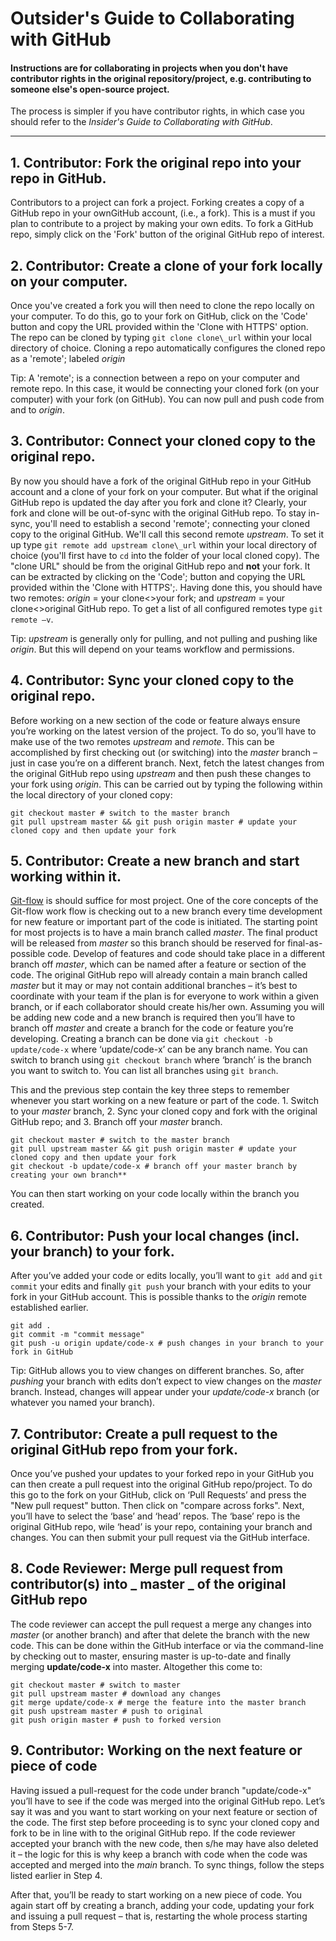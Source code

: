 # **Outsider's Guide to Collaborating with GitHub**

#### Instructions are for collaborating in projects when you **don't** have contributor rights in the original repository/project, e.g. contributing to someone else's open-source project. 

The process is simpler if you have contributor rights, in which case you should refer to the *Insider's Guide to Collaborating with GitHub*.

---

## 1. **Contributor: Fork the original repo into your repo in GitHub.**

Contributors to a project can fork a project. Forking creates a copy of a GitHub repo in your ownGitHub account, (i.e., a fork). This is a must if you plan to contribute to a project by making your own edits. To fork a GitHub repo, simply click on the 'Fork' button of the original GitHub repo of interest.

## 2. **Contributor: Create a clone of your fork locally on your computer.**

Once you've created a fork you will then need to clone the repo locally on your computer. To do this, go to your fork on GitHub, click on the 'Code' button and copy the URL provided within the 'Clone with HTTPS' option. The repo can be cloned by typing `git clone clone\_url` within your local directory of choice. Cloning a repo automatically configures the cloned repo as a 'remote'; labeled _origin_

Tip: A 'remote'; is a connection between a repo on your computer and remote repo. In this case, it would be connecting your cloned fork (on your computer) with your fork (on GitHub). You can now pull and push code from and to _origin_.

## 3. **Contributor: Connect your cloned copy to the original repo.**

By now you should have a fork of the original GitHub repo in your GitHub account and a clone of your fork on your computer. But what if the original GitHub repo is updated the day after you fork and clone it? Clearly, your fork and clone will be out-of-sync with the original GitHub repo. To stay in-sync, you'll need to establish a second 'remote'; connecting your cloned copy to the original GitHub. We'll call this second remote _upstream_. To set it up type `git remote add upstream clone\_url` within your local directory of choice (you'll first have to `cd` into the folder of your local cloned copy). The &quot;clone URL&quot; should be from the original GitHub repo and **not** your fork. It can be extracted by clicking on the 'Code'; button and copying the URL provided within the 'Clone with HTTPS';. Having done this, you should have two remotes: _origin_ = your clone<>your fork; and _upstream_ = your clone<>original GitHub repo. To get a list of all configured remotes type `git remote –v`.

Tip: _upstream_ is generally only for pulling, and not pulling and pushing like _origin_. But this will depend on your teams workflow and permissions.

## 4. **Contributor: Sync your cloned copy to the original repo.**

Before working on a new section of the code or feature always ensure you’re working on the latest version of the project. To do so, you’ll have to make use of the two remotes _upstream_ and _remote_. This can be accomplished by first checking out (or switching) into the _master_ branch – just in case you’re on a different branch. Next, fetch the latest changes from the original GitHub repo using _upstream_ and then push these changes to your fork using _origin_. This can be carried out by typing the following within the local directory of your cloned copy:

    git checkout master # switch to the master branch
    git pull upstream master && git push origin master # update your cloned copy and then update your fork

## 5. **Contributor: Create a new branch and start working within it.**

[Git-flow](https://guides.github.com/introduction/flow/) is should suffice for most project. One of the core concepts of the Git-flow work flow is checking out to a new branch every time development for new feature or important part of the code is initiated. The starting point for most projects is to have a main branch called _master_. The final product will be released from _master_ so this branch should be reserved for final-as-possible code. Develop of features and code should take place in a different branch off _master_, which can be named after a feature or section of the code. The original GitHub repo will already contain a main branch called _master_ but it may or may not contain additional branches – it’s best to coordinate with your team if the plan is for everyone to work within a given branch, or if each collaborator should create his/her own. Assuming you will be adding new code and a new branch is required then you’ll have to branch off _master_ and create a branch for the code or feature you’re developing. Creating a branch can be done via `git checkout -b update/code-x` where ‘update/code-x’ can be any branch name. You can switch to branch using `git checkout branch` where ‘branch’ is the branch you want to switch to. You can list all branches using `git branch`.

This and the previous step contain the key three steps to remember whenever you start working on a new feature or part of the code. 1. Switch to your _master_ branch, 2. Sync your cloned copy and fork with the original GitHub repo; and 3. Branch off your _master_ branch.

    git checkout master # switch to the master branch
    git pull upstream master && git push origin master # update your cloned copy and then update your fork
    git checkout -b update/code-x # branch off your master branch by creating your own branch**

You can then start working on your code locally within the branch you created.

## 6. **Contributor: Push your local changes (incl. your branch) to your fork.**

After you’ve added your code or edits locally, you’ll want to `git add` and `git commit` your edits and finally `git push` your branch with your edits to your fork in your GitHub account. This is possible thanks to the _origin_ remote established earlier.

    git add .
    git commit -m "commit message"
    git push -u origin update/code-x # push changes in your branch to your fork in GitHub

Tip: GitHub allows you to view changes on different branches. So, after _pushing_ your branch with edits don’t expect to view changes on the _master_ branch. Instead, changes will appear under your _update/code-x_ branch (or whatever you named your branch).

## 7. **Contributor: Create a pull request to the original GitHub repo from your fork.**

Once you’ve pushed your updates to your forked repo in your GitHub you can then create a pull request into the original GitHub repo/project. To do this go to the fork on your GitHub, click on ‘Pull Requests’ and press the &quot;New pull request&quot; button. Then click on &quot;compare across forks&quot;. Next, you’ll have to select the ‘base’ and ‘head’ repos. The ‘base’ repo is the original GitHub repo, wile ‘head’ is your repo, containing your branch and changes. You can then submit your pull request via the GitHub interface.

## 8. **Code Reviewer: Merge pull request from contributor(s) into** _ **master** _ **of the original GitHub repo**

The code reviewer can accept the pull request a merge any changes into _master_ (or another branch) and after that delete the branch with the new code. This can be done within the GitHub interface or via the command-line by checking out to master, ensuring master is up-to-date and finally merging **update/code-x** into master. Altogether this come to:

    git checkout master # switch to master
    git pull upstream master # download any changes
    git merge update/code-x # merge the feature into the master branch
    git push upstream master # push to original
    git push origin master # push to forked version

## 9. **Contributor: Working on the next feature or piece of code**

Having issued a pull-request for the code under branch "update/code-x" you’ll have to see if the code was merged into the original GitHub repo. Let’s say it was and you want to start working on your next feature or section of the code. The first step before proceeding is to sync your cloned copy and fork to be in line with to the original GitHub repo. If the code reviewer accepted your branch with the new code, then s/he may have also deleted it – the logic for this is why keep a branch with code when the code was accepted and merged into the _main_ branch. To sync things, follow the steps listed earlier in Step 4.

After that, you’ll be ready to start working on a new piece of code. You again start off by creating a branch, adding your code, updating your fork and issuing a pull request – that is, restarting the whole process starting from Steps 5-7.

